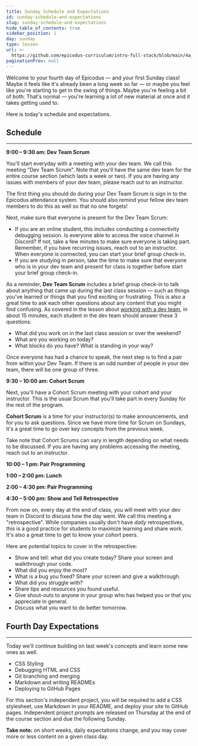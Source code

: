 ```yaml
---
title: Sunday Schedule and Expectations
id: sunday-schedule-and-expectations
slug: sunday-schedule-and-expectations
hide_table_of_contents: true
sidebar_position: 1
day: sunday
type: lesson
url: >-
  https://github.com/epicodus-curriculum/intro-full-stack/blob/main/4a_remote_expectations_wk2_sunday_old.md
paginationPrev: null
---
```


Welcome to your fourth day of Epicodus — and your first Sunday class! Maybe it feels like it's already been a long week so far — or maybe you feel like you're starting to get in the swing of things. Maybe you're feeling a bit of both. That's normal — you're learning a lot of new material at once and it takes getting used to.

Here is today's schedule and expectations.

## Schedule
---

**9:00 – 9:30 am: Dev Team Scrum**

You'll start everyday with a meeting with your dev team. We call this meeting "Dev Team Scrum". Note that you'll have the same dev team for the entire course section (which lasts a week or two). If you are having any issues with members of your dev team, please reach out to an instructor.

The first thing you should do during your Dev Team Scrum is sign in to the Epicodus attendance system. You should also remind your fellow dev team members to do this as well so that no one forgets!

Next, make sure that everyone is present for the Dev Team Scrum: 

- If you are an online student, this includes conducting a connectivity debugging session. Is everyone able to access the voice channel in Discord? If not, take a few minutes to make sure everyone is taking part. Remember, if you have recurring issues, reach out to an instructor. When everyone is connected, you can start your brief group check-in.
- If you are studying in person, take the time to make sure that everyone who is in your dev team and present for class is together before start your brief group check-in.

As a reminder, **Dev Team Scrum** includes a brief group check-in to talk about anything that came up during the last class session — such as things you've learned or things that you find exciting or frustrating. This is also a great time to ask each other questions about any content that you might find confusing. As covered in the lesson about [working with a dev team](https://new.learnhowtoprogram.com/pre-work/getting-started-with-intro-to-programming/working-with-a-dev-team), in about 15 minutes, each student in the dev team should answer these 3 questions:

* What did you work on in the last class session or over the weekend?
* What are you working on today?
* What blocks do you have? What is standing in your way?

Once everyone has had a chance to speak, the next step is to find a pair from within your Dev Team. If there is an odd number of people in your dev team, there will be one group of three. 

**9:30 – 10:00 am: Cohort Scrum**

Next, you'll have a Cohort Scrum meeting with your cohort and your instructor. This is the usual Scrum that you'll take part in every Sunday for the rest of the program. 

**Cohort Scrum** is a time for your instructor(s) to make announcements, and for you to ask questions. Since we have more time for Scrum on Sundays, it's a great time to go over key concepts from the previous week. 

Take note that Cohort Scrums can vary in length depending on what needs to be discussed. If you are having any problems accessing the meeting, reach out to an instructor.

**10:00 – 1 pm: Pair Programming**

**1:00 – 2:00 pm: Lunch**

**2:00 – 4:30 pm: Pair Programming**

**4:30 – 5:00 pm: Show and Tell Retrospective**

From now on, every day at the end of class, you will meet with your dev team in Discord to discuss how the day went. We call this meeting a "retrospective". While companies usually don't have _daily_ retrospectives, this is a good practice for students to maximize learning and share work. It's also a great time to get to know your cohort peers.

Here are potential topics to cover in the retrospective:

* Show and tell: what did you create today? Share your screen and walkthrough your code.
* What did you enjoy the most?
* What is a bug you fixed? Share your screen and give a walkthrough.
* What did you struggle with?
* Share tips and resources you found useful.
* Give shout-outs to anyone in your group who has helped you or that you appreciate in general.
* Discuss what you want to do better tomorrow.

## Fourth Day Expectations
---

Today we'll continue building on last week's concepts and learn some new ones as well.

* CSS Styling
* Debugging HTML and CSS
* Git branching and merging
* Markdown and writing READMEs
* Deploying to GitHub Pages

For this section's independent project, you will be required to add a CSS stylesheet, use Markdown in your README, and deploy your site to GitHub pages. Independent project prompts are released on Thursday at the end of the course section and due the following Sunday.

**Take note:** on short weeks, daily expectations change, and you may cover more or less content on a given class day.